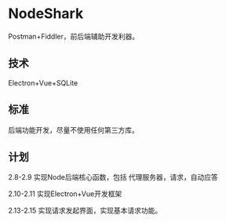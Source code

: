# NodeShark
Postman+Fiddler，前后端辅助开发利器。

## 技术
Electron+Vue+SQLite

## 标准
后端功能开发，尽量不使用任何第三方库。

## 计划
2.8-2.9 实现Node后端核心函数，包括 代理服务器，请求，自动应答

2.10-2.11 实现Electron+Vue开发框架

2.13-2.15 实现请求发起界面，实现基本请求功能。
 
